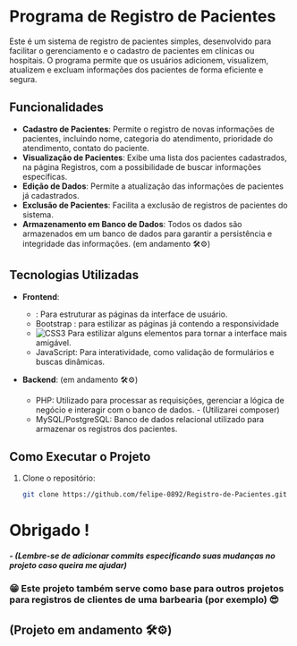 
# Programa de Registro de Pacientes

Este é um sistema de registro de pacientes simples, desenvolvido para facilitar o gerenciamento e o cadastro de pacientes em clínicas ou hospitais. O programa permite que os usuários adicionem, visualizem, atualizem e excluam informações dos pacientes de forma eficiente e segura.

## Funcionalidades

- **Cadastro de Pacientes**: Permite o registro de novas informações de pacientes, incluindo nome, categoria do atendimento, prioridade do atendimento, contato do paciente.
- **Visualização de Pacientes**: Exibe uma lista dos pacientes cadastrados, na página Registros, com a possibilidade de buscar informações específicas.
- **Edição de Dados**: Permite a atualização das informações de pacientes já cadastrados.
- **Exclusão de Pacientes**: Facilita a exclusão de registros de pacientes do sistema.
- **Armazenamento em Banco de Dados**: Todos os dados são armazenados em um banco de dados para garantir a persistência e integridade das informações. (em andamento 🛠⚙)

## Tecnologias Utilizadas

- **Frontend**:
  - : Para estruturar as páginas da interface de usuário.
  - Bootstrap : para estilizar as páginas já contendo a responsividade
  - ![CSS3](https://img.shields.io/badge/css3-%231572B6.svg?style=for-the-badge&logo=css3&logoColor=white) Para estilizar alguns elementos para tornar a interface mais amigável.
  - JavaScript: Para interatividade, como validação de formulários e buscas dinâmicas.
  
- **Backend**: (em andamento 🛠⚙)
  - PHP: Utilizado para processar as requisições, gerenciar a lógica de negócio e interagir com o banco de dados. - (Utilizarei composer)
  - MySQL/PostgreSQL: Banco de dados relacional utilizado para armazenar os registros dos pacientes.

## Como Executar o Projeto

1. Clone o repositório: 


   ```bash
   git clone https://github.com/felipe-0892/Registro-de-Pacientes.git

   
# **Obrigado !**
##### - (Lembre-se de adicionar commits especificando suas mudanças no projeto caso queira me ajudar)

### 😁 Este projeto também serve como base para outros projetos para registros de clientes de uma barbearia (por exemplo) 😎

## (Projeto em andamento 🛠⚙)
